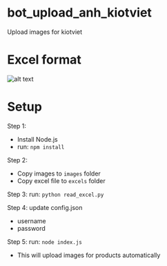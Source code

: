 # bot_upload_anh_kiotviet
Upload images for kiotviet

# Excel format
![alt text](https://www.upsieutoc.com/images/2020/09/05/machungdung.png)

# Setup

Step 1:
   - Install Node.js
   - run: `npm install`

Step 2: 
  - Copy images to `images` folder
  - Copy excel file to `excels` folder
  
Step 3: run: `python read_excel.py`

Step 4: update config.json
  - username
  - password

Step 5: run: `node index.js`
 - This will upload images for products automatically
